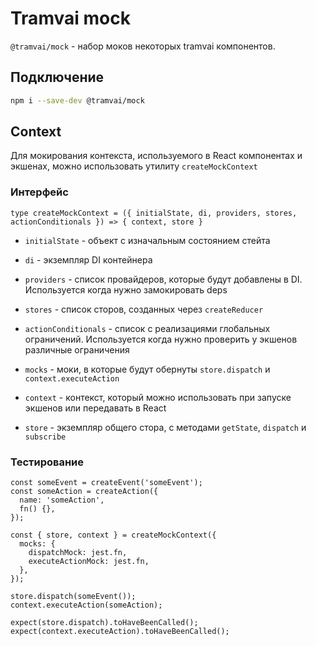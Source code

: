 # Tramvai mock

`@tramvai/mock` - набор моков некоторых tramvai компонентов.

## Подключение

```bash
npm i --save-dev @tramvai/mock
```

## Context

Для мокирования контекста, используемого в React компонентах и экшенах, можно использовать утилиту `createMockContext`

### Интерфейс

```tsx
type createMockContext = ({ initialState, di, providers, stores, actionConditionals }) => { context, store }
```

- `initialState` - объект с изначальным состоянием стейта
- `di` - экземпляр DI контейнера
- `providers` - список провайдеров, которые будут добавлены в DI. Используется когда нужно замокировать deps
- `stores` - список сторов, созданных через `createReducer`
- `actionConditionals` - список с реализациями глобальных ограничений. Используется когда нужно проверить у экшенов различные ограничения
- `mocks` - моки, в которые будут обернуты `store.dispatch` и `context.executeAction`

- `context` - контекст, который можно использовать при запуске экшенов или передавать в React
- `store` - экземпляр общего стора, с методами `getState`, `dispatch` и `subscribe`

### Тестирование

```tsx
const someEvent = createEvent('someEvent');
const someAction = createAction({
  name: 'someAction',
  fn() {},
});

const { store, context } = createMockContext({
  mocks: {
    dispatchMock: jest.fn,
    executeActionMock: jest.fn,
  },
});

store.dispatch(someEvent());
context.executeAction(someAction);

expect(store.dispatch).toHaveBeenCalled();
expect(context.executeAction).toHaveBeenCalled();
```
